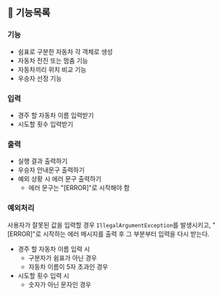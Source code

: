 ## 📝 기능목록

### 기능
- 쉼표로 구분한 자동차 각 객체로 생성
- 자동차 전진 또는 멈춤 기능
- 자동차끼리 위치 비교 기능
- 우승자 선정 기능

### 입력
- 경주 할 자동차 이름 입력받기
- 시도할 횟수 입력받기

### 출력
- 실행 결과 출력하기
- 우승자 안내문구 출력하기
- 예외 상황 시 에러 문구 출력하기 
  - 에러 문구는 "[ERROR]"로 시작해야 함

### 예외처리
사용자가 잘못된 값을 입력할 경우 `IllegalArgumentException`를 발생시키고, "[ERROR]"로 시작하는 에러 메시지를 출력 후 그 부분부터 입력을 다시 받는다.
- 경주 할 자동차 이름 입력 시
  - 구분자가 쉼표가 아닌 경우
  - 자동차 이름이 5자 초과인 경우
- 시도할 횟수 입력 시
  - 숫자가 아닌 문자인 경우
